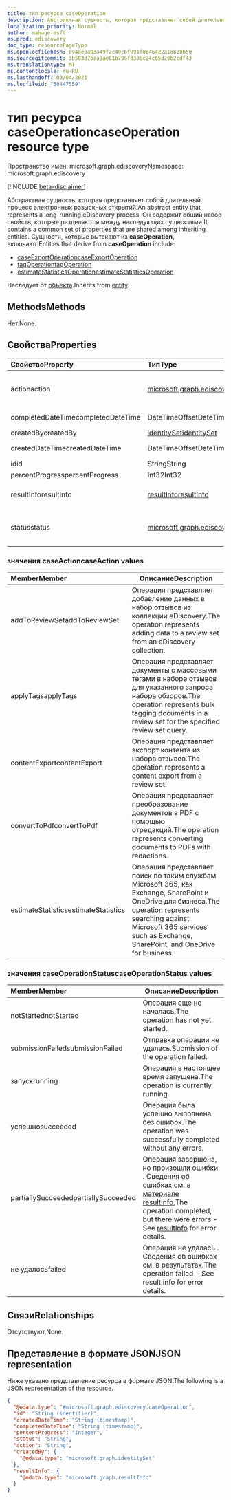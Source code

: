 ```yaml
---
title: тип ресурса caseOperation
description: Абстрактная сущность, которая представляет собой длительный процесс электронных разыскных открытий.
localization_priority: Normal
author: mahage-msft
ms.prod: ediscovery
doc_type: resourcePageType
ms.openlocfilehash: b94aeba03a49f2c49cbf991f0046422a18b20b50
ms.sourcegitcommit: 3b583d7baa9ae81b796fd30bc24c65d26b2cdf43
ms.translationtype: MT
ms.contentlocale: ru-RU
ms.lasthandoff: 03/04/2021
ms.locfileid: "50447559"
---
```

# <a name="caseoperation-resource-type"></a><span data-ttu-id="ad60d-103">тип ресурса caseOperation</span><span class="sxs-lookup"><span data-stu-id="ad60d-103">caseOperation resource type</span></span>

<span data-ttu-id="ad60d-104">Пространство имен: microsoft.graph.ediscovery</span><span class="sxs-lookup"><span data-stu-id="ad60d-104">Namespace: microsoft.graph.ediscovery</span></span>

[!INCLUDE [beta-disclaimer](../../includes/beta-disclaimer.md)]

<span data-ttu-id="ad60d-105">Абстрактная сущность, которая представляет собой длительный процесс электронных разыскных открытий.</span><span class="sxs-lookup"><span data-stu-id="ad60d-105">An abstract entity that represents a long-running eDiscovery process.</span></span> <span data-ttu-id="ad60d-106">Он содержит общий набор свойств, которые разделяются между наследующих сущностями.</span><span class="sxs-lookup"><span data-stu-id="ad60d-106">It contains a common set of properties that are shared among inheriting entities.</span></span>  <span data-ttu-id="ad60d-107">Сущности, которые вытекают из **caseOperation,** включают:</span><span class="sxs-lookup"><span data-stu-id="ad60d-107">Entities that derive from **caseOperation** include:</span></span>

- [<span data-ttu-id="ad60d-108">caseExportOperation</span><span class="sxs-lookup"><span data-stu-id="ad60d-108">caseExportOperation</span></span>](../resources/ediscovery-caseexportoperation.md)
- [<span data-ttu-id="ad60d-109">tagOperation</span><span class="sxs-lookup"><span data-stu-id="ad60d-109">tagOperation</span></span>](../resources/ediscovery-tagoperation.md)
- [<span data-ttu-id="ad60d-110">estimateStatisticsOperation</span><span class="sxs-lookup"><span data-stu-id="ad60d-110">estimateStatisticsOperation</span></span>](../resources/ediscovery-estimatestatisticsoperation.md)

<span data-ttu-id="ad60d-111">Наследует от [объекта](../resources/entity.md).</span><span class="sxs-lookup"><span data-stu-id="ad60d-111">Inherits from [entity](../resources/entity.md).</span></span>

## <a name="methods"></a><span data-ttu-id="ad60d-112">Methods</span><span class="sxs-lookup"><span data-stu-id="ad60d-112">Methods</span></span>

<span data-ttu-id="ad60d-113">Нет.</span><span class="sxs-lookup"><span data-stu-id="ad60d-113">None.</span></span>

## <a name="properties"></a><span data-ttu-id="ad60d-114">Свойства</span><span class="sxs-lookup"><span data-stu-id="ad60d-114">Properties</span></span>

|<span data-ttu-id="ad60d-115">Свойство</span><span class="sxs-lookup"><span data-stu-id="ad60d-115">Property</span></span>|<span data-ttu-id="ad60d-116">Тип</span><span class="sxs-lookup"><span data-stu-id="ad60d-116">Type</span></span>|<span data-ttu-id="ad60d-117">Описание</span><span class="sxs-lookup"><span data-stu-id="ad60d-117">Description</span></span>|
|:---|:---|:---|
|<span data-ttu-id="ad60d-118">action</span><span class="sxs-lookup"><span data-stu-id="ad60d-118">action</span></span>|[<span data-ttu-id="ad60d-119">microsoft.graph.ediscovery.caseAction</span><span class="sxs-lookup"><span data-stu-id="ad60d-119">microsoft.graph.ediscovery.caseAction</span></span>](../resources/ediscovery-caseoperation.md#caseaction-values)| <span data-ttu-id="ad60d-120">Тип действия, который представляет операция.</span><span class="sxs-lookup"><span data-stu-id="ad60d-120">The type of action the operation represents.</span></span> <span data-ttu-id="ad60d-121">Возможные значения: `addToReviewSet` `applyTags` , , `contentExport` `convertToPdf` ,`estimateStatistics`</span><span class="sxs-lookup"><span data-stu-id="ad60d-121">Possible values are: `addToReviewSet`,`applyTags`,`contentExport`,`convertToPdf`,`estimateStatistics`</span></span>|
|<span data-ttu-id="ad60d-122">completedDateTime</span><span class="sxs-lookup"><span data-stu-id="ad60d-122">completedDateTime</span></span>|<span data-ttu-id="ad60d-123">DateTimeOffset</span><span class="sxs-lookup"><span data-stu-id="ad60d-123">DateTimeOffset</span></span>| <span data-ttu-id="ad60d-124">Дата и время завершения операции.</span><span class="sxs-lookup"><span data-stu-id="ad60d-124">The date and time the operation was completed.</span></span> |
|<span data-ttu-id="ad60d-125">createdBy</span><span class="sxs-lookup"><span data-stu-id="ad60d-125">createdBy</span></span>|[<span data-ttu-id="ad60d-126">identitySet</span><span class="sxs-lookup"><span data-stu-id="ad60d-126">identitySet</span></span>](../resources/identityset.md)| <span data-ttu-id="ad60d-127">Пользователь, создав операцию.</span><span class="sxs-lookup"><span data-stu-id="ad60d-127">The user that created the operation.</span></span> |
|<span data-ttu-id="ad60d-128">createdDateTime</span><span class="sxs-lookup"><span data-stu-id="ad60d-128">createdDateTime</span></span>|<span data-ttu-id="ad60d-129">DateTimeOffset</span><span class="sxs-lookup"><span data-stu-id="ad60d-129">DateTimeOffset</span></span>| <span data-ttu-id="ad60d-130">Дата и время создания операции.</span><span class="sxs-lookup"><span data-stu-id="ad60d-130">The date and time the operation was created.</span></span> |
|<span data-ttu-id="ad60d-131">id</span><span class="sxs-lookup"><span data-stu-id="ad60d-131">id</span></span>|<span data-ttu-id="ad60d-132">String</span><span class="sxs-lookup"><span data-stu-id="ad60d-132">String</span></span>| <span data-ttu-id="ad60d-133">ID для операции.</span><span class="sxs-lookup"><span data-stu-id="ad60d-133">The ID for the operation.</span></span> <span data-ttu-id="ad60d-134">Только для чтения.</span><span class="sxs-lookup"><span data-stu-id="ad60d-134">Read-only.</span></span> |
|<span data-ttu-id="ad60d-135">percentProgress</span><span class="sxs-lookup"><span data-stu-id="ad60d-135">percentProgress</span></span>|<span data-ttu-id="ad60d-136">Int32</span><span class="sxs-lookup"><span data-stu-id="ad60d-136">Int32</span></span>| <span data-ttu-id="ad60d-137">Ход операции.</span><span class="sxs-lookup"><span data-stu-id="ad60d-137">The progress of the operation.</span></span> |
|<span data-ttu-id="ad60d-138">resultInfo</span><span class="sxs-lookup"><span data-stu-id="ad60d-138">resultInfo</span></span>|[<span data-ttu-id="ad60d-139">resultInfo</span><span class="sxs-lookup"><span data-stu-id="ad60d-139">resultInfo</span></span>](../resources/resultinfo.md)| <span data-ttu-id="ad60d-140">Содержит сведения о результатах, характерных для успешного и неудачного сбоя.</span><span class="sxs-lookup"><span data-stu-id="ad60d-140">Contains success and failure-specific result information.</span></span> |
|<span data-ttu-id="ad60d-141">status</span><span class="sxs-lookup"><span data-stu-id="ad60d-141">status</span></span>|[<span data-ttu-id="ad60d-142">microsoft.graph.ediscovery.caseOperationStatus</span><span class="sxs-lookup"><span data-stu-id="ad60d-142">microsoft.graph.ediscovery.caseOperationStatus</span></span>](../resources/ediscovery-caseoperation.md#caseoperationstatus-values)| <span data-ttu-id="ad60d-143">Состояние операции дела.</span><span class="sxs-lookup"><span data-stu-id="ad60d-143">The status of the case operation.</span></span> <span data-ttu-id="ad60d-144">Возможные значения: `notStarted`, `submissionFailed`, `running`, `succeeded`, `partiallySucceeded`, `failed`.</span><span class="sxs-lookup"><span data-stu-id="ad60d-144">Possible values are: `notStarted`, `submissionFailed`, `running`, `succeeded`, `partiallySucceeded`, `failed`.</span></span>|

### <a name="caseaction-values"></a><span data-ttu-id="ad60d-145">значения caseAction</span><span class="sxs-lookup"><span data-stu-id="ad60d-145">caseAction values</span></span>

|<span data-ttu-id="ad60d-146">Member</span><span class="sxs-lookup"><span data-stu-id="ad60d-146">Member</span></span>|<span data-ttu-id="ad60d-147">Описание</span><span class="sxs-lookup"><span data-stu-id="ad60d-147">Description</span></span>|
|:----|-----------|
| <span data-ttu-id="ad60d-148">addToReviewSet</span><span class="sxs-lookup"><span data-stu-id="ad60d-148">addToReviewSet</span></span> | <span data-ttu-id="ad60d-149">Операция представляет добавление данных в набор отзывов из коллекции eDiscovery.</span><span class="sxs-lookup"><span data-stu-id="ad60d-149">The operation represents adding data to a review set from an eDiscovery collection.</span></span> |
| <span data-ttu-id="ad60d-150">applyTags</span><span class="sxs-lookup"><span data-stu-id="ad60d-150">applyTags</span></span> | <span data-ttu-id="ad60d-151">Операция представляет документы с массовыми тегами в наборе отзывов для указанного запроса набора обзоров.</span><span class="sxs-lookup"><span data-stu-id="ad60d-151">The operation represents bulk tagging documents in a review set for the specified review set query.</span></span> |
| <span data-ttu-id="ad60d-152">contentExport</span><span class="sxs-lookup"><span data-stu-id="ad60d-152">contentExport</span></span> | <span data-ttu-id="ad60d-153">Операция представляет экспорт контента из набора отзывов.</span><span class="sxs-lookup"><span data-stu-id="ad60d-153">The operation represents a content export from a review set.</span></span> |
| <span data-ttu-id="ad60d-154">convertToPdf</span><span class="sxs-lookup"><span data-stu-id="ad60d-154">convertToPdf</span></span> | <span data-ttu-id="ad60d-155">Операция представляет преобразование документов в PDF с помощью отредакций.</span><span class="sxs-lookup"><span data-stu-id="ad60d-155">The operation represents converting documents to PDFs with redactions.</span></span> |
| <span data-ttu-id="ad60d-156">estimateStatistics</span><span class="sxs-lookup"><span data-stu-id="ad60d-156">estimateStatistics</span></span>  | <span data-ttu-id="ad60d-157">Операция представляет поиск по таким службам Microsoft 365, как Exchange, SharePoint и OneDrive для бизнеса.</span><span class="sxs-lookup"><span data-stu-id="ad60d-157">The operation represents searching against Microsoft 365 services such as Exchange, SharePoint, and OneDrive for business.</span></span> |

### <a name="caseoperationstatus-values"></a><span data-ttu-id="ad60d-158">значения caseOperationStatus</span><span class="sxs-lookup"><span data-stu-id="ad60d-158">caseOperationStatus values</span></span>

|<span data-ttu-id="ad60d-159">Member</span><span class="sxs-lookup"><span data-stu-id="ad60d-159">Member</span></span>|<span data-ttu-id="ad60d-160">Описание</span><span class="sxs-lookup"><span data-stu-id="ad60d-160">Description</span></span>|
|:----|-----------|
| <span data-ttu-id="ad60d-161">notStarted</span><span class="sxs-lookup"><span data-stu-id="ad60d-161">notStarted</span></span> | <span data-ttu-id="ad60d-162">Операция еще не началась.</span><span class="sxs-lookup"><span data-stu-id="ad60d-162">The operation has not yet started.</span></span> |
| <span data-ttu-id="ad60d-163">submissionFailed</span><span class="sxs-lookup"><span data-stu-id="ad60d-163">submissionFailed</span></span> | <span data-ttu-id="ad60d-164">Отправка операции не удалась.</span><span class="sxs-lookup"><span data-stu-id="ad60d-164">Submission of the operation failed.</span></span> |
| <span data-ttu-id="ad60d-165">запуск</span><span class="sxs-lookup"><span data-stu-id="ad60d-165">running</span></span> | <span data-ttu-id="ad60d-166">Операция в настоящее время запущена.</span><span class="sxs-lookup"><span data-stu-id="ad60d-166">The operation is currently running.</span></span> |
| <span data-ttu-id="ad60d-167">успешно</span><span class="sxs-lookup"><span data-stu-id="ad60d-167">succeeded</span></span> | <span data-ttu-id="ad60d-168">Операция была успешно выполнена без ошибок.</span><span class="sxs-lookup"><span data-stu-id="ad60d-168">The operation was successfully completed without any errors.</span></span> |
| <span data-ttu-id="ad60d-169">partiallySucceeded</span><span class="sxs-lookup"><span data-stu-id="ad60d-169">partiallySucceeded</span></span> | <span data-ttu-id="ad60d-170">Операция завершена, но произошли ошибки . Сведения об ошибках см. [в материале resultInfo.](../resources/resultinfo.md)</span><span class="sxs-lookup"><span data-stu-id="ad60d-170">The operation completed, but there were errors - See [resultInfo](../resources/resultinfo.md) for error details.</span></span> |
| <span data-ttu-id="ad60d-171">не удалось</span><span class="sxs-lookup"><span data-stu-id="ad60d-171">failed</span></span> | <span data-ttu-id="ad60d-172">Операция не удалась . Сведения об ошибках см. в результатах.</span><span class="sxs-lookup"><span data-stu-id="ad60d-172">The operation failed - See result info for error details.</span></span> |

## <a name="relationships"></a><span data-ttu-id="ad60d-173">Связи</span><span class="sxs-lookup"><span data-stu-id="ad60d-173">Relationships</span></span>

<span data-ttu-id="ad60d-174">Отсутствуют.</span><span class="sxs-lookup"><span data-stu-id="ad60d-174">None.</span></span>

## <a name="json-representation"></a><span data-ttu-id="ad60d-175">Представление в формате JSON</span><span class="sxs-lookup"><span data-stu-id="ad60d-175">JSON representation</span></span>

<span data-ttu-id="ad60d-176">Ниже указано представление ресурса в формате JSON.</span><span class="sxs-lookup"><span data-stu-id="ad60d-176">The following is a JSON representation of the resource.</span></span>
<!-- {
  "blockType": "resource",
  "keyProperty": "id",
  "@odata.type": "microsoft.graph.ediscovery.caseOperation",
  "baseType": "microsoft.graph.entity",
  "openType": false
}
-->

``` json
{
  "@odata.type": "#microsoft.graph.ediscovery.caseOperation",
  "id": "String (identifier)",
  "createdDateTime": "String (timestamp)",
  "completedDateTime": "String (timestamp)",
  "percentProgress": "Integer",
  "status": "String",
  "action": "String",
  "createdBy": {
    "@odata.type": "microsoft.graph.identitySet"
  },
  "resultInfo": {
    "@odata.type": "microsoft.graph.resultInfo"
  }
}
```
